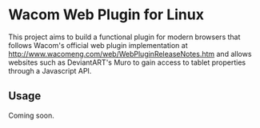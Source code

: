 Wacom Web Plugin for Linux
===

This project aims to build a functional plugin for modern browsers that follows Wacom's official web plugin implementation at http://www.wacomeng.com/web/WebPluginReleaseNotes.htm and allows websites such as DeviantART's Muro to gain access to tablet properties through a Javascript API.

Usage
---

Coming soon.
